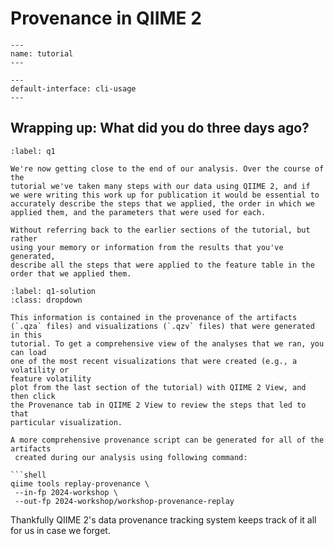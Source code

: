 # Provenance in QIIME 2

```{usage-scope}
---
name: tutorial
---
```

```{usage-selector}
---
default-interface: cli-usage
---
```

## Wrapping up: What did you do three days ago?

```{exercise}
:label: q1

We're now getting close to the end of our analysis. Over the course of the
tutorial we've taken many steps with our data using QIIME 2, and if
we were writing this work up for publication it would be essential to
accurately describe the steps that we applied, the order in which we
applied them, and the parameters that were used for each.

Without referring back to the earlier sections of the tutorial, but rather
using your memory or information from the results that you've generated,
describe all the steps that were applied to the feature table in the
order that we applied them.
```

```{solution} q1
:label: q1-solution
:class: dropdown

This information is contained in the provenance of the artifacts
(`.qza` files) and visualizations (`.qzv` files) that were generated in this
tutorial. To get a comprehensive view of the analyses that we ran, you can load
one of the most recent visualizations that were created (e.g., a volatility or
feature volatility
plot from the last section of the tutorial) with QIIME 2 View, and then click
the Provenance tab in QIIME 2 View to review the steps that led to that
particular visualization.

A more comprehensive provenance script can be generated for all of the artifacts
 created during our analysis using following command:

```shell
qiime tools replay-provenance \
 --in-fp 2024-workshop \
 --out-fp 2024-workshop/workshop-provenance-replay
```

Thankfully QIIME 2's data provenance tracking
system keeps track of it all for us in case we forget.
